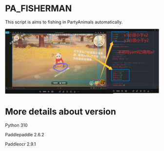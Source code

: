 # PA_FISHERMAN
This script is aims to fishing in PartyAnimals automatically.

![image](https://github.com/SmerryBeta/PA_FISHERMAN/blob/main/github_tutorial_img/howtouses.png)

# More details about version
Python 310

Paddlepaddle 2.6.2

Paddleocr 2.9.1
